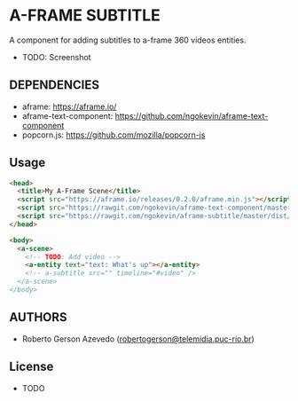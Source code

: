 # A-FRAME SUBTITLE

A component for adding subtitles to a-frame 360 videos entities.

  * TODO: Screenshot

## DEPENDENCIES

  * aframe: https://aframe.io/
  * aframe-text-component: https://github.com/ngokevin/aframe-text-component
  * popcorn.js: https://github.com/mozilla/popcorn-js

## Usage

```html
<head>
  <title>My A-Frame Scene</title>
  <script src="https://aframe.io/releases/0.2.0/aframe.min.js"></script>
  <script src="https://rawgit.com/ngokevin/aframe-text-component/master/dist/aframe-text-component.min.js"></script>
  <script src="https://rawgit.com/ngokevin/aframe-subtitle/master/dist/aframe-subtitle.min.js"></script>
</head>

<body>
  <a-scene>
    <!-- TODO: Add video -->
    <a-entity text="text: What's up"></a-entity>
    <!-- a-subtitle src="" timeline="#video" />
  </a-scene>
</body>
```

## AUTHORS

  * Roberto Gerson Azevedo (robertogerson@telemidia.puc-rio.br)

## License
  * TODO
